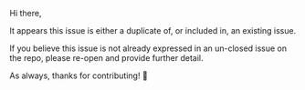 Hi there,

It appears this issue is either a duplicate of, or included in, an existing issue.

If you believe this issue is not already expressed in an un-closed issue on the repo, please re-open and provide further detail.

As always, thanks for contributing! 💙
